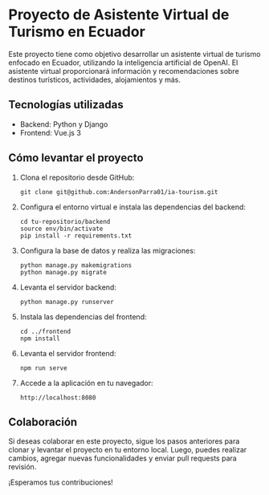 # Proyecto de Asistente Virtual de Turismo en Ecuador

Este proyecto tiene como objetivo desarrollar un asistente virtual de turismo enfocado en Ecuador, utilizando la inteligencia artificial de OpenAI. El asistente virtual proporcionará información y recomendaciones sobre destinos turísticos, actividades, alojamientos y más.

## Tecnologías utilizadas

- Backend: Python y Django
- Frontend: Vue.js 3

## Cómo levantar el proyecto

1. Clona el repositorio desde GitHub:

   ```
   git clone git@github.com:AndersonParra01/ia-tourism.git
   ```

2. Configura el entorno virtual e instala las dependencias del backend:

   ```
   cd tu-repositorio/backend
   source env/bin/activate
   pip install -r requirements.txt
   ```

3. Configura la base de datos y realiza las migraciones:

   ```
   python manage.py makemigrations
   python manage.py migrate
   ```

4. Levanta el servidor backend:

   ```
   python manage.py runserver
   ```

5. Instala las dependencias del frontend:

   ```
   cd ../frontend
   npm install
   ```

6. Levanta el servidor frontend:

   ```
   npm run serve
   ```

7. Accede a la aplicación en tu navegador:

   ```
   http://localhost:8080
   ```

## Colaboración

Si deseas colaborar en este proyecto, sigue los pasos anteriores para clonar y levantar el proyecto en tu entorno local. Luego, puedes realizar cambios, agregar nuevas funcionalidades y enviar pull requests para revisión.

¡Esperamos tus contribuciones!
